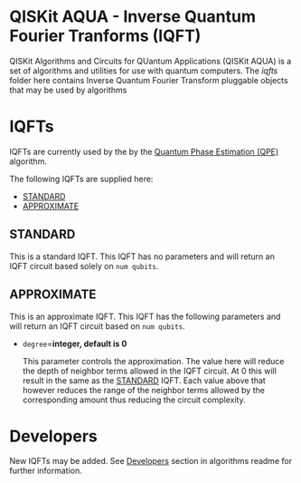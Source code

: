 # QISKit AQUA - Inverse Quantum Fourier Tranforms (IQFT)

QISKit Algorithms and Circuits for QUantum Applications (QISKit AQUA) is a set of algorithms and utilities
for use with quantum computers. 
The *iqfts* folder here contains Inverse Quantum Fourier Transform pluggable objects that may be used by algorithms

# IQFTs

IQFTs are currently used by the by the [Quantum Phase Estimation (QPE)](../..#qpe) algorithm. 

The following IQFTs are supplied here:

* [STANDARD](#standard)
* [APPROXIMATE](#approximate)


## STANDARD

This is a standard IQFT. This IQFT has no parameters and will return an IQFT circuit based solely on
`num qubits`.


## APPROXIMATE

This is an approximate IQFT. This IQFT has the following parameters and will return an IQFT circuit based on
`num qubits`.

* `degree`=**integer, default is 0**

  This parameter controls the approximation. The value here will reduce the depth of neighbor terms allowed in the
  IQFT circuit. At 0 this will result in the same as the [STANDARD](#standard) IQFT. Each value above that however 
  reduces the range of the neighbor terms allowed by the corresponding amount thus reducing the circuit complexity.


# Developers

New IQFTs may be added. See [Developers](../..#developers) section in algorithms readme
for further information.
